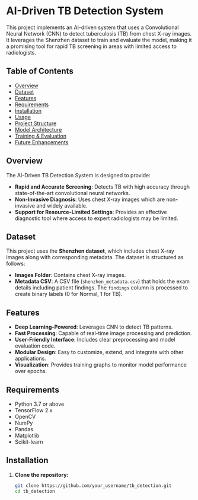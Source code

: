 # AI-Driven TB Detection System

This project implements an AI-driven system that uses a Convolutional Neural Network (CNN) to detect tuberculosis (TB) from chest X-ray images. It leverages the Shenzhen dataset to train and evaluate the model, making it a promising tool for rapid TB screening in areas with limited access to radiologists.

## Table of Contents

- [Overview](#overview)
- [Dataset](#dataset)
- [Features](#features)
- [Requirements](#requirements)
- [Installation](#installation)
- [Usage](#usage)
- [Project Structure](#project-structure)
- [Model Architecture](#model-architecture)
- [Training & Evaluation](#training--evaluation)
- [Future Enhancements](#future-enhancements)

## Overview

The AI-Driven TB Detection System is designed to provide:
- **Rapid and Accurate Screening**: Detects TB with high accuracy through state-of-the-art convolutional neural networks.
- **Non-Invasive Diagnosis**: Uses chest X-ray images which are non-invasive and widely available.
- **Support for Resource-Limited Settings**: Provides an effective diagnostic tool where access to expert radiologists may be limited.

## Dataset

This project uses the **Shenzhen dataset**, which includes chest X-ray images along with corresponding metadata. The dataset is structured as follows:
- **Images Folder**: Contains chest X-ray images.
- **Metadata CSV**: A CSV file (`shenzhen_metadata.csv`) that holds the exam details including patient findings. The `findings` column is processed to create binary labels (0 for Normal, 1 for TB).

## Features

- **Deep Learning-Powered**: Leverages CNN to detect TB patterns.
- **Fast Processing**: Capable of real-time image processing and prediction.
- **User-Friendly Interface**: Includes clear preprocessing and model evaluation code.
- **Modular Design**: Easy to customize, extend, and integrate with other applications.
- **Visualization**: Provides training graphs to monitor model performance over epochs.

## Requirements

- Python 3.7 or above
- TensorFlow 2.x
- OpenCV
- NumPy
- Pandas
- Matplotlib
- Scikit-learn

## Installation

1. **Clone the repository:**
   ```bash
   git clone https://github.com/your_username/tb_detection.git
   cd tb_detection
